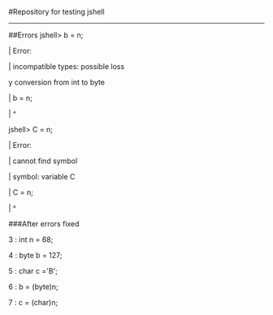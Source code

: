 #Repository for testing jshell

------------------------------

##Errors
jshell> b = n;


|  Error:


|  incompatible types: possible loss


y conversion from int to byte


|  b = n;


|      ^




jshell> C = n;


|  Error:


|  cannot find symbol


|    symbol:   variable C


|  C = n;


|  ^


###After errors fixed
   
   
   3 : int n = 68;
   
   
   4 : byte b = 127;
   
   
   5 : char c ='B';
   
   
   6 : b = (byte)n;
   
   
   7 : c = (char)n;
